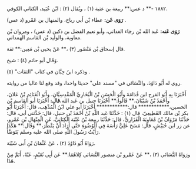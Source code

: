 ١٨٨٢ -** د عس:** ربيعة بن عتبة (١) ، ويُقال (٢) : ابْن عُبَيد، الكناني الكوفي.

**رَوَى عَن:** عطاء بْن أَبي رباح، والمنهال بن عَمْرو (د عس) .

**رَوَى عَنه:** عَبد الله بْن رجاء الغداني، وأبو نعيم الفضل بن دكين (د عس) ، ومروان بْن معاوية، والوليد بْن القاسم الهمداني.

قال إسحاق بْن مَنْصُور (٣) ،** عَنْ يحيى بْن مَعِين:** ثقة.

وَقَال أبو حاتم (٤) : شيخ.

وذكره ابنُ حِبَّان في كتاب "الثقات" (٥) .

روى له أَبُو دَاوُدَ، والنَّسَائي في "مسند علي" حديثا واحدا، وقد وقع لنا عاليا من روايته.

أَخْبَرَنَا بِهِ أَبُو الفرج ابن قُدَامَةَ وأَبُو الْحَسَنِ بْنُ الْبُخَارِيِّ الْمَقْدِسِيَّانِ، وأَبُو الْغَنَائِمِ بْنُ عَلانَ، وأَحْمَدُ بْنُ شَيْبَانَ،** قَالُوا:** أَخْبَرَنَا حنبل بن عَبد الله،**قال:** أَخْبَرَنَا أبو القاسم بْن الحصين،************ قال:************ أَخْبَرَنَا أبو علي ابْنُ الْمُذْهِب، قال: أَخْبَرَنَا أَبُو بكر بْن مالك القَطِيعِيّ، قال (١) : حَدَّثَنَا عَبد اللَّهِ بْنُ أَحْمَدَ بْن حنبل، قال: حَدَّثني أبي، قال: حَدَّثَنَا مَرْوَانُ بْنُ مُعَاوِيَةَ الْفَزَارِيُّ، قال: حَدَّثَنَا ربيعة بْنُ عُتْبَة الْكِنَانِيُّ، عَنِ الْمِنْهَالِ بْنِ عَمْرو، عن زر ابن حُبَيْشٍ، قال: مَسَحَ عَلِيٌّ رَأْسَهَ فِي الْوُضُوءِ حَتَّى أَرَادَ أَنْ يَقْطُرَ،** وَقَال:** هَكَذَا رَأَيْتُ رَسُولَ اللَّهِ صلى الله عليه وسلم يَتَوَضَّأُ.

رَوَاهُ أَبُو دَاوُدَ (٢) ، عَنْ عُثْمَانَ بْنِ أَبي شَيْبَة.

ورَوَاهُ النَّسَائي (٣) ،** عَنْ عَمْرو بْن منصور النَّسَائي كِلاهُمَا:** عَن أَبِي نُعَيْمٍ، عَنْهُ، أَتَمَّ مِنْ هَذَا.